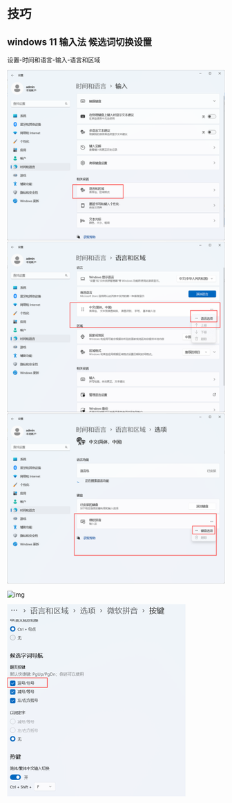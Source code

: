 

# 技巧

## **windows 11 输入法 候选词切换设置**

设置-时间和语言-输入-语言和区域

<img src="https://raw.githubusercontent.com/xxxsjan/pic-bed/main/202305131335945.png" alt="img" style="zoom:50%;" />



<img src="https://raw.githubusercontent.com/xxxsjan/pic-bed/main/202305131335021.png" alt="img" style="zoom:50%;" />

<img src="https://raw.githubusercontent.com/xxxsjan/pic-bed/main/202305131335886.png" alt="img" style="zoom:50%;" />

![img](https://cdn.nlark.com/yuque/0/2023/png/28823371/1674906251854-3d233d8d-1f6b-4e0e-8ebf-7cabe9ff0a6a.png)

<img src="https://raw.githubusercontent.com/xxxsjan/pic-bed/main/202305131336461.png" alt="img" style="zoom:50%;" />